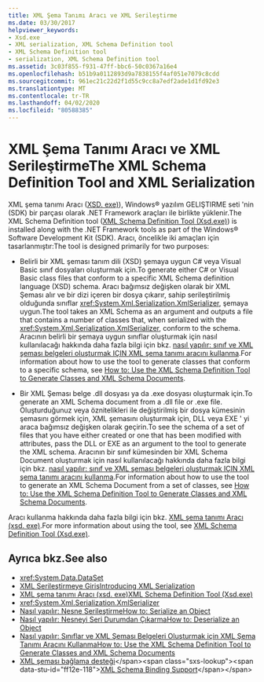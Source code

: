 ```yaml
---
title: XML Şema Tanımı Aracı ve XML Serileştirme
ms.date: 03/30/2017
helpviewer_keywords:
- Xsd.exe
- XML serialization, XML Schema Definition tool
- XML Schema Definition tool
- serialization, XML Schema Definition tool
ms.assetid: 3c03f855-f931-47ff-bbc6-50c0367a16e4
ms.openlocfilehash: b51b9a0112893d9a7838155f4af051e7079c8cdd
ms.sourcegitcommit: 961ec21c22d2f1d55c9cc8a7edf2ade1d1fd92e3
ms.translationtype: MT
ms.contentlocale: tr-TR
ms.lasthandoff: 04/02/2020
ms.locfileid: "80588385"
---
```

# <a name="the-xml-schema-definition-tool-and-xml-serialization"></a><span data-ttu-id="ff12e-102">XML Şema Tanımı Aracı ve XML Serileştirme</span><span class="sxs-lookup"><span data-stu-id="ff12e-102">The XML Schema Definition Tool and XML Serialization</span></span>

<span data-ttu-id="ff12e-103">XML şema tanımı Aracı ([XSD. exe)](../../../docs/standard/serialization/xml-schema-definition-tool-xsd-exe.md)), Windows&reg; yazılım GELIŞTIRME seti 'nin (SDK) bir parçası olarak .NET Framework araçları ile birlikte yüklenir.</span><span class="sxs-lookup"><span data-stu-id="ff12e-103">The XML Schema Definition tool ([XML Schema Definition Tool (Xsd.exe)](../../../docs/standard/serialization/xml-schema-definition-tool-xsd-exe.md)) is installed along with the .NET Framework tools as part of the Windows&reg; Software Development Kit (SDK).</span></span> <span data-ttu-id="ff12e-104">Aracı, öncelikle iki amaçları için tasarlanmıştır:</span><span class="sxs-lookup"><span data-stu-id="ff12e-104">The tool is designed primarily for two purposes:</span></span>  
  
- <span data-ttu-id="ff12e-105">Belirli bir XML şeması tanım dili (XSD) şemaya uygun C# veya Visual Basic sınıf dosyaları oluşturmak için.</span><span class="sxs-lookup"><span data-stu-id="ff12e-105">To generate either C# or Visual Basic class files that conform to a specific XML Schema definition language (XSD) schema.</span></span> <span data-ttu-id="ff12e-106">Aracı bağımsız değişken olarak bir XML Şeması alır ve bir dizi içeren bir dosya çıkarır, sahip serileştirilmiş olduğunda sınıflar <xref:System.Xml.Serialization.XmlSerializer>, şemaya uygun.</span><span class="sxs-lookup"><span data-stu-id="ff12e-106">The tool takes an XML Schema as an argument and outputs a file that contains a number of classes that, when serialized with the <xref:System.Xml.Serialization.XmlSerializer>, conform to the schema.</span></span> <span data-ttu-id="ff12e-107">Aracının belirli bir şemaya uygun sınıflar oluşturmak için nasıl kullanılacağı hakkında daha fazla bilgi için bkz. [nasıl yapılır: sınıf ve XML şeması belgeleri oluşturmak IÇIN XML şema tanımı aracını kullanma](../../../docs/standard/serialization/xml-schema-def-tool-gen.md).</span><span class="sxs-lookup"><span data-stu-id="ff12e-107">For information about how to use the tool to generate classes that conform to a specific schema, see [How to: Use the XML Schema Definition Tool to Generate Classes and XML Schema Documents](../../../docs/standard/serialization/xml-schema-def-tool-gen.md).</span></span>  
  
- <span data-ttu-id="ff12e-108">Bir XML Şeması belge .dll dosyası ya da .exe dosyası oluşturmak için.</span><span class="sxs-lookup"><span data-stu-id="ff12e-108">To generate an XML Schema document from a .dll file or .exe file.</span></span> <span data-ttu-id="ff12e-109">Oluşturduğunuz veya öznitelikleri ile değiştirilmiş bir dosya kümesinin şemasını görmek için, XML şemasını oluşturmak için, DLL veya EXE ' yi araca bağımsız değişken olarak geçirin.</span><span class="sxs-lookup"><span data-stu-id="ff12e-109">To see the schema of a set of files that you have either created or one that has been modified with attributes, pass the DLL or EXE as an argument to the tool to generate the XML schema.</span></span> <span data-ttu-id="ff12e-110">Aracının bir sınıf kümesinden bir XML Schema Document oluşturmak için nasıl kullanılacağı hakkında daha fazla bilgi için bkz. [nasıl yapılır: sınıf ve XML şeması belgeleri oluşturmak IÇIN XML şema tanımı aracını kullanma](../../../docs/standard/serialization/xml-schema-def-tool-gen.md).</span><span class="sxs-lookup"><span data-stu-id="ff12e-110">For information about how to use the tool to generate an XML Schema Document from a set of classes, see [How to: Use the XML Schema Definition Tool to Generate Classes and XML Schema Documents](../../../docs/standard/serialization/xml-schema-def-tool-gen.md).</span></span>  
  
<span data-ttu-id="ff12e-111">Aracı kullanma hakkında daha fazla bilgi için bkz. [XML şema tanımı Aracı (xsd. exe)](../../../docs/standard/serialization/xml-schema-definition-tool-xsd-exe.md).</span><span class="sxs-lookup"><span data-stu-id="ff12e-111">For more information about using the tool, see [XML Schema Definition Tool (Xsd.exe)](../../../docs/standard/serialization/xml-schema-definition-tool-xsd-exe.md).</span></span>  
  
## <a name="see-also"></a><span data-ttu-id="ff12e-112">Ayrıca bkz.</span><span class="sxs-lookup"><span data-stu-id="ff12e-112">See also</span></span>

- <xref:System.Data.DataSet>
- [<span data-ttu-id="ff12e-113">XML Serileştirmeye Giriş</span><span class="sxs-lookup"><span data-stu-id="ff12e-113">Introducing XML Serialization</span></span>](../../../docs/standard/serialization/introducing-xml-serialization.md)
- [<span data-ttu-id="ff12e-114">XML şema tanımı Aracı (xsd. exe)</span><span class="sxs-lookup"><span data-stu-id="ff12e-114">XML Schema Definition Tool (Xsd.exe)</span></span>](../../../docs/standard/serialization/xml-schema-definition-tool-xsd-exe.md)
- <xref:System.Xml.Serialization.XmlSerializer>
- [<span data-ttu-id="ff12e-115">Nasıl yapılır: Nesne Serileştirme</span><span class="sxs-lookup"><span data-stu-id="ff12e-115">How to: Serialize an Object</span></span>](../../../docs/standard/serialization/how-to-serialize-an-object.md)
- [<span data-ttu-id="ff12e-116">Nasıl yapılır: Nesneyi Seri Durumdan Çıkarma</span><span class="sxs-lookup"><span data-stu-id="ff12e-116">How to: Deserialize an Object</span></span>](../../../docs/standard/serialization/how-to-deserialize-an-object.md)
- [<span data-ttu-id="ff12e-117">Nasıl yapılır: Sınıflar ve XML Şeması Belgeleri Oluşturmak için XML Şema Tanımı Aracını Kullanma</span><span class="sxs-lookup"><span data-stu-id="ff12e-117">How to: Use the XML Schema Definition Tool to Generate Classes and XML Schema Documents</span></span>](../../../docs/standard/serialization/xml-schema-def-tool-gen.md)
- <span data-ttu-id="ff12e-118">[XML şeması bağlama desteği](https://docs.microsoft.com/previous-versions/dotnet/netframework-4.0/sh1e66zd(v=vs.100))</span><span class="sxs-lookup"><span data-stu-id="ff12e-118">[XML Schema Binding Support](https://docs.microsoft.com/previous-versions/dotnet/netframework-4.0/sh1e66zd(v=vs.100))</span></span>

